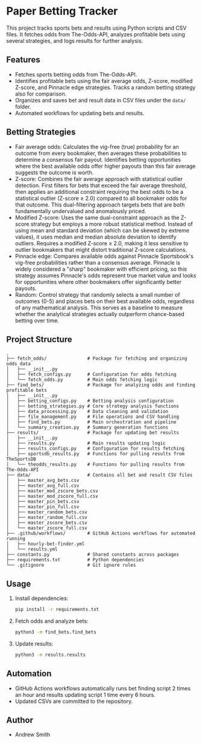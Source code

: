 # Paper Betting Tracker

This project tracks sports bets and results using Python scripts and CSV files. It fetches odds from The-Odds-API, analyzes profitable bets using several strategies, and logs results for further analysis.

## Features
- Fetches sports betting odds from The-Odds-API.
- Identifies profitable bets using the fair average odds, Z-score, modified Z-score, and Pinnacle edge strategies. Tracks a random betting strategy also for comparison.
- Organizes and saves bet and result data in CSV files under the `data/` folder.
- Automated workflows for updating bets and results.

## Betting Strategies
- Fair average odds: Calculates the vig-free (true) probability for an outcome from every bookmaker, then averages these probabilities to determine a consensus fair payout. Identifies betting opportunities where the best available odds offer higher payouts than this fair average suggests the outcome is worth.
- Z-score: Combines the fair average approach with statistical outlier detection. First filters for bets that exceed the fair average threshold, then applies an additional constraint requiring the best odds to be a statistical outlier (Z-score ≥ 2.0) compared to all bookmaker odds for that outcome. This dual-filtering approach targets bets that are both fundamentally undervalued and anomalously priced.
- Modified Z-score: Uses the same dual-constraint approach as the Z-score strategy but employs a more robust statistical method. Instead of using mean and standard deviation (which can be skewed by extreme values), it uses median and median absolute deviation to identify outliers. Requires a modified Z-score ≥ 2.0, making it less sensitive to outlier bookmakers that might distort traditional Z-score calculations.
- Pinnacle edge: Compares available odds against Pinnacle Sportsbook's vig-free probabilities rather than a consensus average. Pinnacle is widely considered a "sharp" bookmaker with efficient pricing, so this strategy assumes Pinnacle's odds represent true market value and looks for opportunities where other bookmakers offer significantly better payouts.
- Random: Control strategy that randomly selects a small number of outcomes (0-5) and places bets on their best available odds, regardless of any mathematical analysis. This serves as a baseline to measure whether the analytical strategies actually outperform chance-based betting over time.

## Project Structure
```
.
├── fetch_odds/               # Package for fetching and organizing odds data
│   ├── __init__.py
│   ├── fetch_configs.py      # Configuration for odds fetching
│   └── fetch_odds.py         # Main odds fetching logic
├── find_bets/                # Package for analyzing odds and finding profitable bets
│   ├── __init__.py
│   ├── betting_configs.py    # Betting analysis configuration
│   ├── betting_strategies.py # Core strategy analysis functions
│   ├── data_processing.py    # Data cleaning and validation
│   ├── file_management.py    # File operations and CSV handling
│   ├── find_bets.py          # Main orchestration and pipeline
│   └── summary_creation.py   # Summary generation functions
├── results/                  # Package for updating bet results
│   ├── __init__.py
│   ├── results.py            # Main results updating logic
│   ├── results_configs.py    # Configuration for results fetching
│   ├── sportsdb_results.py   # Functions for pulling results from TheSportsDB
│   └── theodds_results.py    # Functions for pulling results from The-Odds-API
├── data/                     # Contains all bet and result CSV files
│   ├── master_avg_bets.csv
│   ├── master_avg_full.csv
│   ├── master_mod_zscore_bets.csv
│   ├── master_mod_zscore_full.csv
│   ├── master_pin_bets.csv
│   ├── master_pin_full.csv
│   ├── master_random_bets.csv
│   ├── master_random_full.csv
│   ├── master_zscore_bets.csv
│   └── master_zscore_full.csv
├── .github/workflows/        # GitHub Actions workflows for automated running
│   ├── hourly-bet-finder.yml
│   └── results.yml
├── constants.py              # Shared constants across packages
├── requirements.txt          # Python dependencies
└── .gitignore                # Git ignore rules
```

## Usage
1. Install dependencies:
   ```bash
   pip install -r requirements.txt
   ```
2. Fetch odds and analyze bets:
   ```bash
   python3 -m find_bets.find_bets
   ```
3. Update results:
   ```bash
   python3 -m results.results
   ```

## Automation
- GitHub Actions workflows automatically runs bet finding script 2 times an hour and results updating script 1 time every 6 hours.
- Updated CSVs are committed to the repository.

## Author
- Andrew Smith
